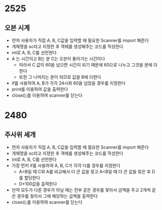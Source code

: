 # 2525

## 오븐 시계

- 먼저 사용자가 직접 A, B, C값을 입력할 때 필요한 Scanner를 import 해준다
- 개체명을 sc라고 지정한 후 객체를 생성해주는 코드를 작성한다
- int로 A, B, C를 선언한다
- A 는 시간이고 B는 분 C는 오븐이 돌아가는 시간이다
    - 따라서 C 값이 60을 넘으면 시간이 되기 때문에  60으로 나누고 그것을 분에 더한다
    - 또한 그 나머지는 분이 되므로 값을 B에 더한다
- if를 사용하여 A, B가 각각 24시와 60을 넘었을 경우를 지정한다
- print를 이용하여 값을 출력한다
- close();를 이용하여 scanner를 닫는다

# 2480

## 주사위 세개

- 먼저 사용자가 직접 A, B, C값을 입력할 때 필요한 Scanner를 import 해준다
- 개체명을 sc라고 지정한 후 객체를 생성해주는 코드를 작성한다
- int로 A, B, C를 선언한다
- 가장 먼저  if를 사용하여 A, B, C가 각각 다를 경우를 지정한다
    - A>B일 때 C와 A를 비교해서 더 큰 값을 찾고 A<B일 때 더 큰 값을 찾은 후 D를 할당한다
    - D*100값을 출력한다
- 만약 모두가 다른 경우가 아닐 때는 전부 같은 경우를 찾아서 금액을 주고 2개씩 같은 경우를 찾아서 그에 해당하는 금액을 출력한다
- close();를 이용하여 scanner를 닫는다

